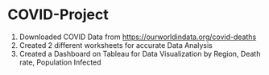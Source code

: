 # COVID-Project
1. Downloaded COVID Data from https://ourworldindata.org/covid-deaths
2. Created 2 different worksheets for accurate Data Analysis
3. Created a Dashboard on Tableau for Data Visualization by Region, Death rate, Population Infected 
